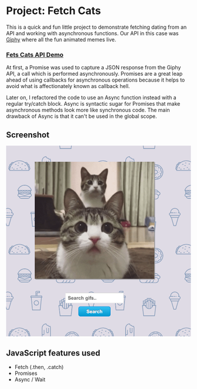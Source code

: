 # Project: Fetch Cats

This is a quick and fun little project to demonstrate fetching dating from an API and working with asynchronous functions.
Our API in this case was [Giphy](https://giphy.com/) where all the fun animated memes live.

### [Fets Cats API Demo](https://winplam.github.io/fetch-cats/)

At first, a Promise was used to capture a JSON response from the Giphy API, a call which is performed asynchronously.
Promises are a great leap ahead of using callbacks for asynchronous operations because it helps to avoid what is affectionately known as callback hell. 

Later on, I refactored the code to use an Async function instead with a regular try/catch block.
Async is syntactic sugar for Promises that make asynchronous methods look more like synchronous code.
The main drawback of Async is that it can't be used in the global scope. 

## Screenshot
![ToDoList](screenshot.png)

## JavaScript features used 
* Fetch (.then, .catch)
* Promises
* Async / Wait
